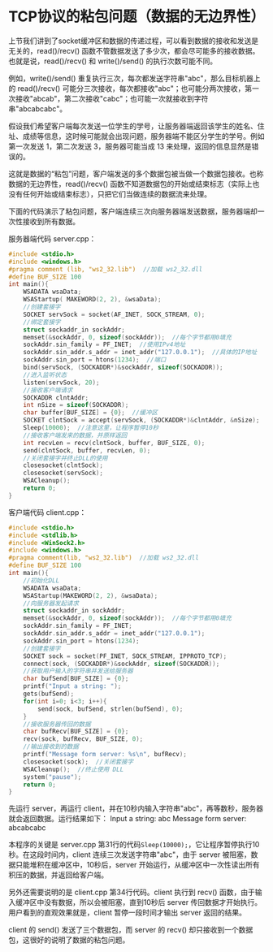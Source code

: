 # TCP协议的粘包问题（数据的无边界性）

上节我们讲到了socket缓冲区和数据的传递过程，可以看到数据的接收和发送是无关的，read()/recv() 函数不管数据发送了多少次，都会尽可能多的接收数据。也就是说，read()/recv() 和 write()/send() 的执行次数可能不同。

例如，write()/send() 重复执行三次，每次都发送字符串"abc"，那么目标机器上的 read()/recv() 可能分三次接收，每次都接收"abc"；也可能分两次接收，第一次接收"abcab"，第二次接收"cabc"；也可能一次就接收到字符串"abcabcabc"。

假设我们希望客户端每次发送一位学生的学号，让服务器端返回该学生的姓名、住址、成绩等信息，这时候可能就会出现问题，服务器端不能区分学生的学号。例如第一次发送 1，第二次发送 3，服务器可能当成 13 来处理，返回的信息显然是错误的。

这就是数据的“粘包”问题，客户端发送的多个数据包被当做一个数据包接收。也称数据的无边界性，read()/recv() 函数不知道数据包的开始或结束标志（实际上也没有任何开始或结束标志），只把它们当做连续的数据流来处理。

下面的代码演示了粘包问题，客户端连续三次向服务器端发送数据，服务器端却一次性接收到所有数据。

服务器端代码 server.cpp：

```c
#include <stdio.h>
#include <windows.h>
#pragma comment (lib, "ws2_32.lib")  //加载 ws2_32.dll
#define BUF_SIZE 100
int main(){
    WSADATA wsaData;
    WSAStartup( MAKEWORD(2, 2), &wsaData);
    //创建套接字
    SOCKET servSock = socket(AF_INET, SOCK_STREAM, 0);
    //绑定套接字
    struct sockaddr_in sockAddr;
    memset(&sockAddr, 0, sizeof(sockAddr));  //每个字节都用0填充
    sockAddr.sin_family = PF_INET;  //使用IPv4地址
    sockAddr.sin_addr.s_addr = inet_addr("127.0.0.1");  //具体的IP地址
    sockAddr.sin_port = htons(1234);  //端口
    bind(servSock, (SOCKADDR*)&sockAddr, sizeof(SOCKADDR));
    //进入监听状态
    listen(servSock, 20);
    //接收客户端请求
    SOCKADDR clntAddr;
    int nSize = sizeof(SOCKADDR);
    char buffer[BUF_SIZE] = {0};  //缓冲区
    SOCKET clntSock = accept(servSock, (SOCKADDR*)&clntAddr, &nSize);
    Sleep(10000);  //注意这里，让程序暂停10秒
    //接收客户端发来的数据，并原样返回
    int recvLen = recv(clntSock, buffer, BUF_SIZE, 0);
    send(clntSock, buffer, recvLen, 0);
    //关闭套接字并终止DLL的使用
    closesocket(clntSock);
    closesocket(servSock);
    WSACleanup();
    return 0;
}
```

客户端代码 client.cpp：

```c
#include <stdio.h>
#include <stdlib.h>
#include <WinSock2.h>
#include <windows.h>
#pragma comment(lib, "ws2_32.lib")  //加载 ws2_32.dll
#define BUF_SIZE 100
int main(){
    //初始化DLL
    WSADATA wsaData;
    WSAStartup(MAKEWORD(2, 2), &wsaData);
    //向服务器发起请求
    struct sockaddr_in sockAddr;
    memset(&sockAddr, 0, sizeof(sockAddr));  //每个字节都用0填充
    sockAddr.sin_family = PF_INET;
    sockAddr.sin_addr.s_addr = inet_addr("127.0.0.1");
    sockAddr.sin_port = htons(1234);
    //创建套接字
    SOCKET sock = socket(PF_INET, SOCK_STREAM, IPPROTO_TCP);
    connect(sock, (SOCKADDR*)&sockAddr, sizeof(SOCKADDR));
    //获取用户输入的字符串并发送给服务器
    char bufSend[BUF_SIZE] = {0};
    printf("Input a string: ");
    gets(bufSend);
    for(int i=0; i<3; i++){
        send(sock, bufSend, strlen(bufSend), 0);
    }
    //接收服务器传回的数据
    char bufRecv[BUF_SIZE] = {0};
    recv(sock, bufRecv, BUF_SIZE, 0);
    //输出接收到的数据
    printf("Message form server: %s\n", bufRecv);
    closesocket(sock);  //关闭套接字
    WSACleanup();  //终止使用 DLL
    system("pause");
    return 0;
}
```

先运行 server，再运行 client，并在10秒内输入字符串"abc"，再等数秒，服务器就会返回数据。运行结果如下：
Input a string: abc
Message form server: abcabcabc

本程序的关键是 server.cpp 第31行的代码`Sleep(10000);`，它让程序暂停执行10秒。在这段时间内，client 连续三次发送字符串"abc"，由于 server 被阻塞，数据只能堆积在缓冲区中，10秒后，server 开始运行，从缓冲区中一次性读出所有积压的数据，并返回给客户端。

另外还需要说明的是 client.cpp 第34行代码。client 执行到 recv() 函数，由于输入缓冲区中没有数据，所以会被阻塞，直到10秒后 server 传回数据才开始执行。用户看到的直观效果就是，client 暂停一段时间才输出 server 返回的结果。

client 的 send() 发送了三个数据包，而 server 的 recv() 却只接收到一个数据包，这很好的说明了数据的粘包问题。